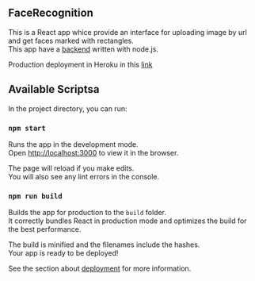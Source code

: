 ## FaceRecognition
This is a React app whice provide an interface for uploading  image by url and get faces marked with rectangles.  
This app have a [backend](https://github.com/Chamuelm/facerecognition_api) written with node.js.

Production deployment in Heroku in this [link](https://face-recognition-chamuelm.herokuapp.com/)

## Available Scriptsa

In the project directory, you can run:

### `npm start`

Runs the app in the development mode.<br>
Open [http://localhost:3000](http://localhost:3000) to view it in the browser.

The page will reload if you make edits.<br>
You will also see any lint errors in the console.

### `npm run build`

Builds the app for production to the `build` folder.<br>
It correctly bundles React in production mode and optimizes the build for the best performance.

The build is minified and the filenames include the hashes.<br>
Your app is ready to be deployed!

See the section about [deployment](https://facebook.github.io/create-react-app/docs/deployment) for more information.
